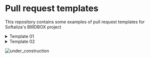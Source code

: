 # Pull request templates

This repository contains some examples of pull request templates for Softaliza's BIRDBOX project

<details>
  <summary>Template 01</summary>

  > Check the raw template [here](https://github.com/victordantasdev/pull_request_templates/blob/main/templates/template_02.md)

  ---

  # Description:

  - **Entrega em STAGING: xx/xx**
  - **Entrega em PROD: xx/xx**

  **Rota**: METHOD em `/path/:id`

  **Campo**: `field_name`

  **Protótipos**: [Ciente Studio](https://example.com)

  [**SprintTask**](https://example.com)

  ---

  ### **Requisitos:**

  - [ ] Pariatur enim proident ullamco veniam incididunt consequat.
  - [ ] Quis dolor Lorem amet amet ipsum pariatur cupidatat proident eiusmod.
  - [ ] Qui magna anim laboris Lorem ipsum ad ullamco aliquip.
  - [ ] Cillum sit veniam consequat sint.

  ---

  ### **Passos que devem ser feitos pra atingir o objetivo:**

  1. Ea sint consectetur sunt est amet. 
  2. Dolor dolor officia ipsum do. 
  3. Fugiat sit nostrud et magna aliquip enim commodo aliqua eiusmod. 
  4. Aliquip reprehenderit incididunt irure elit consequat ea mollit. 

  ---

  ### **Regras de negócio:**

  - [ ] Elit do eiusmod qui quis ea enim ad est sunt.
  - [ ] Nostrud magna incididunt eu id velit deserunt cupidatat ipsum aliqua.
  - [ ] Nulla esse aliqua qui ea velit magna exercitation incididunt officia nisi cillum nostrud.
  - [ ] Culpa sint id esse do veniam do nulla veniam Lorem.

  ---

  ### **Screens:**

  |Task|Before|After|
  |---|---|---|
  |Pariatur enim proident|![image](https://user-images.githubusercontent.com/64330605/156478702-498423ea-ff28-4243-b072-006178cadb2b.png)|![image](https://user-images.githubusercontent.com/64330605/156478439-62680c56-785b-4789-b8c8-9dfead550b76.png)|
  |Quis dolor Lorem|![image](https://user-images.githubusercontent.com/64330605/156479982-013cad95-1dd8-431b-9b9e-9f0df6ab5ae6.png)|![image](https://user-images.githubusercontent.com/64330605/156479003-28b2cd0f-c254-417c-8d46-d6e59681ab11.png)|
  |Qui magna anim|![image](https://user-images.githubusercontent.com/64330605/156480354-7695ed91-7b5d-40ed-8e99-7b150a2da1b0.png)|![image](https://user-images.githubusercontent.com/64330605/156481028-d1c6f319-ccd2-4a33-9623-346d349c2c9d.png)|
  |Cillum sit veniam|![image](https://user-images.githubusercontent.com/64330605/156618106-8cd7f464-f8f5-4a2a-ba53-9e8b11b8900b.png)|![image](https://user-images.githubusercontent.com/64330605/156617958-ee3c3c88-add2-4f65-b973-57e78cdec5f2.png)|

</details>

<details>
  <summary>Template 02</summary>

  > Check the raw template [here](https://github.com/victordantasdev/pull_request_templates/blob/main/templates/template_01.md)

  ---

  # Description:

- **Entrega em STAGING: xx/xx**
- **Entrega em PROD: xx/xx**

**Rota**: METHOD em `/path/:id`

**Campo**: `field_name`

**Protótipos**: [Ciente Studio](https://example.com)

[**SprintTask**](https://example.com)

---

### **Requisitos:**

- [ ] Pariatur enim proident ullamco veniam incididunt consequat.
- [ ] Quis dolor Lorem amet amet ipsum pariatur cupidatat proident eiusmod.
- [ ] Qui magna anim laboris Lorem ipsum ad ullamco aliquip.
- [ ] Cillum sit veniam consequat sint.

---

### **Passos que devem ser feitos pra atingir o objetivo:**

1. Ea sint consectetur sunt est amet. 
2. Dolor dolor officia ipsum do. 
3. Fugiat sit nostrud et magna aliquip enim commodo aliqua eiusmod. 
4. Aliquip reprehenderit incididunt irure elit consequat ea mollit. 

---

### **Regras de negócio:**

- Elit do eiusmod qui quis ea enim ad est sunt.
- Nostrud magna incididunt eu id velit deserunt cupidatat ipsum aliqua.
- Nulla esse aliqua qui ea velit magna exercitation incididunt officia nisi cillum nostrud.
- Culpa sint id esse do veniam do nulla veniam Lorem.

---

### **Screens:**

|Task|Before|After|
|---|---|---|
|Pariatur enim proident|![image](https://user-images.githubusercontent.com/64330605/156478702-498423ea-ff28-4243-b072-006178cadb2b.png)|![image](https://user-images.githubusercontent.com/64330605/156478439-62680c56-785b-4789-b8c8-9dfead550b76.png)|
|Quis dolor Lorem|![image](https://user-images.githubusercontent.com/64330605/156479982-013cad95-1dd8-431b-9b9e-9f0df6ab5ae6.png)|![image](https://user-images.githubusercontent.com/64330605/156479003-28b2cd0f-c254-417c-8d46-d6e59681ab11.png)|
|Qui magna anim|![image](https://user-images.githubusercontent.com/64330605/156480354-7695ed91-7b5d-40ed-8e99-7b150a2da1b0.png)|![image](https://user-images.githubusercontent.com/64330605/156481028-d1c6f319-ccd2-4a33-9623-346d349c2c9d.png)|
|Cillum sit veniam|![image](https://user-images.githubusercontent.com/64330605/156618106-8cd7f464-f8f5-4a2a-ba53-9e8b11b8900b.png)|![image](https://user-images.githubusercontent.com/64330605/156617958-ee3c3c88-add2-4f65-b973-57e78cdec5f2.png)|

</details>

![under_construction](https://user-images.githubusercontent.com/64330605/145211897-45524b04-26af-448d-8b80-7802f90731d3.gif)
